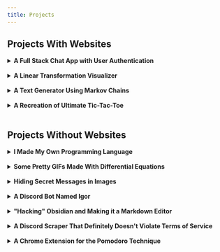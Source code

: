 ```yaml
---
title: Projects
---
```


<style>
.display-image {
    width: min(max(25%,7rem),100%)!important;
    margin: 1rem;
    margin-top: 0;
    margin-right: 0;
    float: right!important;
    border-radius: 10%;
}
</style>

## Projects With Websites 

<details>
<summary>
<b>A Full Stack Chat App with User Authentication</b>
</summary>
<ul>
    <li><a href="https://ronikbhaskar.github.io/chat">Website</a> (Mobile Compatible)</li>
    <li><a href="/projects/chat">Summary</a></li>
    <li><a href="https://github.com/ronikbhaskar/chat">GitHub</a></li>
</ul>
</details>
<br />

<details>
<summary>
<b>A Linear Transformation Visualizer</b>
</summary>
<ul>
    <li><a href="https://ronikbhaskar.github.io/linear_transformation_visualizer">Website</a> (Not Mobile Compatible)</li>
    <li><a href="/projects/linear_transformation_visualizer">Summary</a></li>
    <li><a href="https://github.com/ronikbhaskar/linear_transformation_visualizer">GitHub</a></li>
</ul>
</details>
<br />

<details>
<summary>
<b>A Text Generator Using Markov Chains</b>
</summary>
<ul>
    <li><a href="https://ronikbhaskar.github.io/text_generator">Website</a> (Mobile Compatible)</li>
    <li><a href="/projects/text_generator">Summary</a></li>
    <li><a href="https://github.com/ronikbhaskar/text_generator">GitHub</a></li>
    <li><a href="https://github.com/ronikbhaskar/markov_text_generation">Original Python Project</a></li>
</ul>
</details>
<br />

<details>
<summary>
<b>A Recreation of Ultimate Tic-Tac-Toe</b>
</summary>
<img src="misc_images/ultimate_tic_tac_toe_game.png" class="display-image" alt="A game of ultimate tic tac toe."> 
<ul>
    <li><a href="https://ronikbhaskar.github.io/ultimate_tic_tac_toe">Website</a> (Mobile Compatible)</li>
    <li><a href="/projects/ultimate_tic_tac_toe">Summary</a></li>
    <li><a href="https://github.com/ronikbhaskar/ultimate_tic_tac_toe">GitHub</a></li>
</ul>
</details>
<br />

<!-- <details>
<summary>
<b>Text-Based Game to Teach Oracles (CW: violence, kidnapping, murder)</b>
</summary>
<ul>
    <li><a href="https://ronikbhaskar.github.io/oracle_society/">Website</a> (NOT Mobile Compatible)</li>
    <li><a href="/projects/oracle_society">Summary</a></li>
    <li><a href="https://github.com/ronikbhaskar/oracle_society">GitHub</a></li>
</ul>
</details>
<br /> -->

## Projects Without Websites

<details>
<summary>
<b>I Made My Own Programming Language</b>
</summary>
<ul>
    <li><a href="https://sigbovik.org/2023/proceedings.pdf#page124">Published in the ACH Proceedings 2023</a></li>
    <li><a href="/projects/PizzaLang.pdf">Full Paper (Pre-Print)</a></li>
    <li><a href="https://github.com/TheEasyLemon/PizzaLang">GitHub</a></li>
</ul>
</details>
<br />

<details>
<summary>
<b>Some Pretty GIFs Made With Differential Equations</b>
</summary>
<img src="math-art-gifs/static_aizawa.gif" class="display-image" alt="The Aizawa Attractor."> 
<ul>
    <li><a href="/projects/math-art">Summary</a></li>
    <li><a href="https://github.com/ronikbhaskar/math-art">GitHub</a></li>
</ul>
</details>
<br />

<details>
<summary>
<b>Hiding Secret Messages in Images</b>
</summary>
<img src="steganography_pngs/image_with_a_secret_message.png" class="display-image" alt="A pretty color gradient."> 
<ul>
    <li><a href="/projects/steganography">Summary</a></li>
    <li><a href="https://github.com/ronikbhaskar/steganography">GitHub</a></li>
    <li>Can you find the secret message in that image?</li>
</ul>
</details>
<br />

<details>
<summary>
<b>A Discord Bot Named Igor</b>
</summary>
<ul>
    <li><a href="/projects/discord_bot">Summary</a></li>
    <li><a href="https://github.com/ronikbhaskar/discord_bot">GitHub</a></li>
</ul>
</details>
<br />

<details>
<summary>
<b>"Hacking" Obsidian and Making it a Markdown Editor</b>
</summary>
<ul>
    <li><a href="/projects/obsidian-editor">Summary</a></li>
    <li><a href="https://github.com/ronikbhaskar/obsidian-editor">GitHub</a></li>
</ul>
</details>
<br />

<details>
<summary>
<b>A Discord Scraper That Definitely Doesn't Violate Terms of Service</b>
</summary>
<ul>
    <li><a href="/projects/discord_scraper">Summary</a></li>
    <li><a href="https://github.com/ronikbhaskar/discord_scraper">GitHub</a></li>
</ul>
</details>
<br />

<details>
<summary>
<b>A Chrome Extension for the Pomodoro Technique</b>
</summary>
<ul>
    <li><a href="/projects/tomato_timer">Summary</a></li>
    <li><a href="https://github.com/ronikbhaskar/tomato_timer">GitHub</a></li>
</ul>
</details>
<br />